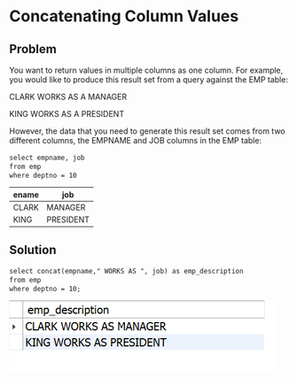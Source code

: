 #  Concatenating Column Values

##  Problem
You want to return values in multiple columns as one column. For example, you
would like to produce this result set from a query against the EMP table:

CLARK WORKS AS A MANAGER

KING WORKS AS A PRESIDENT


However, the data that you need to generate this result set comes from two different
columns, the EMPNAME and JOB columns in the EMP table:

    select empname, job
    from emp
    where deptno = 10

| ename  | job       |
|--------|-----------|
| CLARK  | MANAGER   |
| KING   | PRESIDENT |

## Solution

    select concat(empname," WORKS AS ", job) as emp_description
    from emp
    where deptno = 10;

![concat](./images/concat.png)
